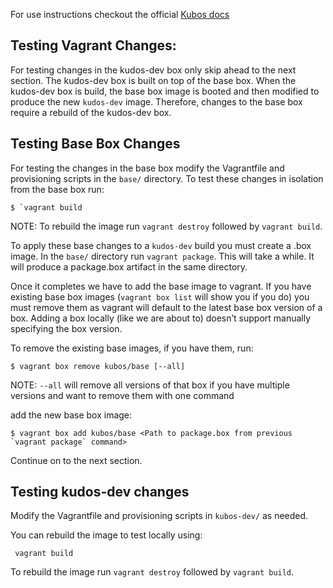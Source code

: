 For use instructions checkout the official [Kubos docs](http://docs.kubos.co/1.1.0/sdk-docs/index.html)

## Testing Vagrant Changes:

For testing changes in the kudos-dev box only skip ahead to the next section. The kudos-dev box is built on top of the base box. When the kudos-dev box is build, the base box image is booted and then modified to produce the new `kudos-dev` image. Therefore, changes to the base box require a rebuild of the kudos-dev box.

## Testing Base Box Changes

For testing the changes in the base box modify the Vagrantfile and provisioning scripts in the `base/` directory. To test these changes in isolation from the base box run:

    $ `vagrant build

NOTE: To rebuild the image run `vagrant destroy` followed by `vagrant build`.

To apply these base changes to a `kudos-dev` build you must create a .box image. In the `base/` directory run `vagrant package`. This will take a while. It will produce a package.box artifact in the same directory.

Once it completes we have to add the base image to vagrant. If you have existing base box images (`vagrant box list` will show you if you do) you must remove them as vagrant will default to the latest base box version of a box. Adding a box locally (like we are about to) doesn’t support manually specifying the box version.

To remove the existing base images, if you have them, run:

    $ vagrant box remove kubos/base [--all]

NOTE: `--all` will remove all versions of that box if you have multiple versions and want to remove them with one command

add the new base box image:

    $ vagrant box add kubos/base <Path to package.box from previous `vagrant package` command>

Continue on to the next section.

## Testing kudos-dev changes

Modify the Vagrantfile and provisioning scripts in `kubos-dev/` as needed.

You can rebuild the image to test locally using:

` vagrant build`

To rebuild the image run `vagrant destroy` followed by `vagrant build`.

